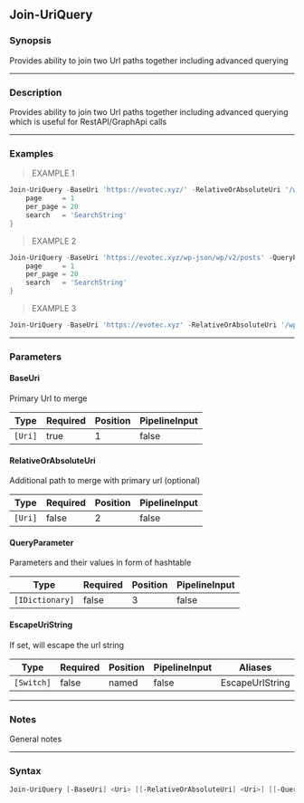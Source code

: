 Join-UriQuery
-------------

### Synopsis
Provides ability to join two Url paths together including advanced querying

---

### Description

Provides ability to join two Url paths together including advanced querying which is useful for RestAPI/GraphApi calls

---

### Examples
> EXAMPLE 1

```PowerShell
Join-UriQuery -BaseUri 'https://evotec.xyz/' -RelativeOrAbsoluteUri '/wp-json/wp/v2/posts' -QueryParameter @{
    page     = 1
    per_page = 20
    search   = 'SearchString'
}
```
> EXAMPLE 2

```PowerShell
Join-UriQuery -BaseUri 'https://evotec.xyz/wp-json/wp/v2/posts' -QueryParameter @{
    page     = 1
    per_page = 20
    search   = 'SearchString'
}
```
> EXAMPLE 3

```PowerShell
Join-UriQuery -BaseUri 'https://evotec.xyz' -RelativeOrAbsoluteUri '/wp-json/wp/v2/posts'
```

---

### Parameters
#### **BaseUri**
Primary Url to merge

|Type   |Required|Position|PipelineInput|
|-------|--------|--------|-------------|
|`[Uri]`|true    |1       |false        |

#### **RelativeOrAbsoluteUri**
Additional path to merge with primary url (optional)

|Type   |Required|Position|PipelineInput|
|-------|--------|--------|-------------|
|`[Uri]`|false   |2       |false        |

#### **QueryParameter**
Parameters and their values in form of hashtable

|Type           |Required|Position|PipelineInput|
|---------------|--------|--------|-------------|
|`[IDictionary]`|false   |3       |false        |

#### **EscapeUriString**
If set, will escape the url string

|Type      |Required|Position|PipelineInput|Aliases        |
|----------|--------|--------|-------------|---------------|
|`[Switch]`|false   |named   |false        |EscapeUrlString|

---

### Notes
General notes

---

### Syntax
```PowerShell
Join-UriQuery [-BaseUri] <Uri> [[-RelativeOrAbsoluteUri] <Uri>] [[-QueryParameter] <IDictionary>] [-EscapeUriString] [<CommonParameters>]
```
